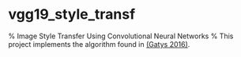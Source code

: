 # vgg19_style_transf
% Image Style Transfer Using Convolutional Neural Networks
% This project implements the algorithm found in [(Gatys 2016)](https://www.cv-foundation.org/openaccess/content_cvpr_2016/papers/Gatys_Image_Style_Transfer_CVPR_2016_paper.pdf).
